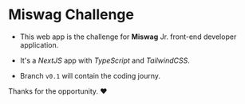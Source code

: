 # Miswag Challenge

- This web app is the challenge for **Miswag** Jr. front-end developer application.

- It's a *NextJS* app with *TypeScript* and *TailwindCSS*.

- Branch `v0.1` will contain the coding journy.

Thanks for the opportunity. ❤️